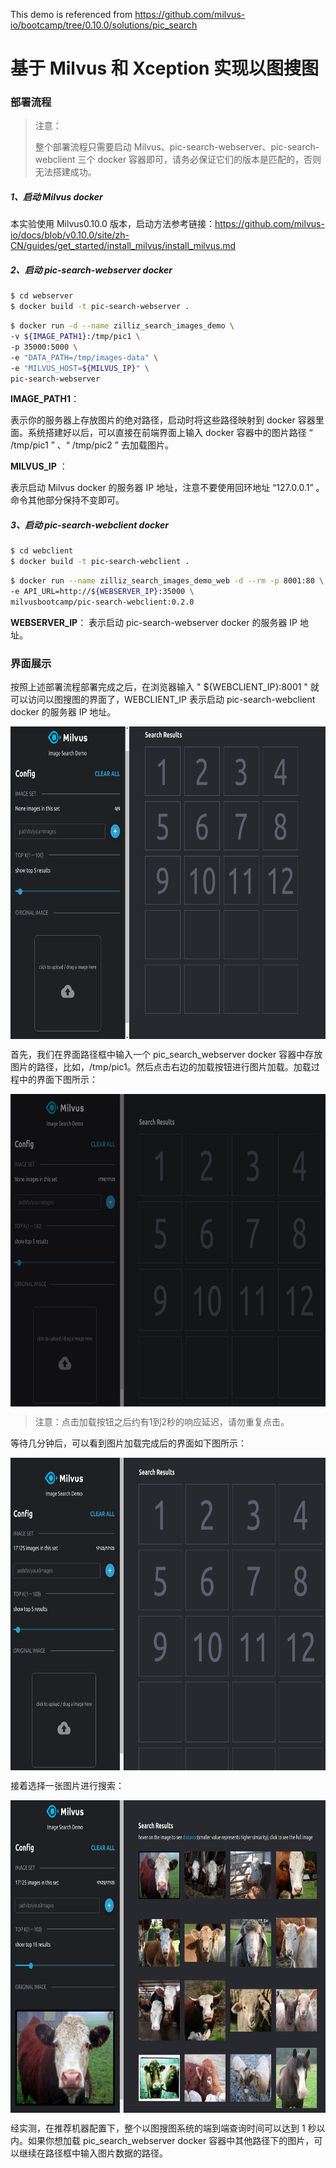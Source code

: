 This demo is referenced from https://github.com/milvus-io/bootcamp/tree/0.10.0/solutions/pic_search

# 基于 Milvus 和 Xception 实现以图搜图

### **部署流程**

> 注意：
>
> 整个部署流程只需要启动 Milvus、pic-search-webserver、pic-search-webclient 三个 docker 容器即可，请务必保证它们的版本是匹配的，否则无法搭建成功。

##### 1、启动 Milvus docker

本实验使用 Milvus0.10.0 版本，启动方法参考链接：https://github.com/milvus-io/docs/blob/v0.10.0/site/zh-CN/guides/get_started/install_milvus/install_milvus.md

##### 2、启动 pic-search-webserver docker

```bash
$ cd webserver
$ docker build -t pic-search-webserver .
```

```bash
$ docker run -d --name zilliz_search_images_demo \
-v ${IMAGE_PATH1}:/tmp/pic1 \
-p 35000:5000 \
-e "DATA_PATH=/tmp/images-data" \
-e "MILVUS_HOST=${MILVUS_IP}" \
pic-search-webserver
```

**IMAGE_PATH1**：

表示你的服务器上存放图片的绝对路径，启动时将这些路径映射到 docker 容器里面。系统搭建好以后，可以直接在前端界面上输入 docker 容器中的图片路径 “ /tmp/pic1 ” 、“ /tmp/pic2 ” 去加载图片。 

**MILVUS_IP** ：

表示启动 Milvus docker 的服务器 IP 地址，注意不要使用回环地址 “127.0.0.1” 。命令其他部分保持不变即可。

##### 3、启动 pic-search-webclient docker

```bash
$ cd webclient
$ docker build -t pic-search-webclient .
```

```bash
$ docker run --name zilliz_search_images_demo_web -d --rm -p 8001:80 \
-e API_URL=http://${WEBSERVER_IP}:35000 \
milvusbootcamp/pic-search-webclient:0.2.0
```

**WEBSERVER_IP**： 表示启动 pic-search-webserver docker 的服务器 IP 地址。


### 界面展示

按照上述部署流程部署完成之后，在浏览器输入 " ${WEBCLIENT_IP}:8001 " 就可以访问以图搜图的界面了，WEBCLIENT_IP 表示启动 pic-search-webclient docker 的服务器 IP 地址。

<img src="pic/web4.png" width = "650" height = "500" alt="系统架构图" align=center />

首先，我们在界面路径框中输入一个 pic_search_webserver docker 容器中存放图片的路径，比如，/tmp/pic1。然后点击右边的加载按钮进行图片加载。加载过程中的界面下图所示：

<img src="pic/web2.png" width = "650" height = "500" alt="系统架构图" align=center />

> 注意：点击加载按钮之后约有1到2秒的响应延迟，请勿重复点击。

等待几分钟后，可以看到图片加载完成后的界面如下图所示：

<img src="pic/web3.png" width = "650" height = "500" alt="系统架构图" align=center />

接着选择一张图片进行搜索：

<img src="pic/web5.png" width = "650" height = "500" alt="系统架构图" align=center />



经实测，在推荐机器配置下，整个以图搜图系统的端到端查询时间可以达到 1 秒以内。如果你想加载 pic_search_webserver docker 容器中其他路径下的图片，可以继续在路径框中输入图片数据的路径。
